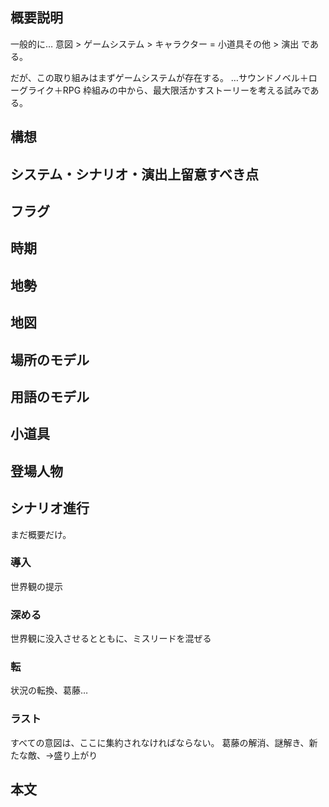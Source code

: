 ## 概要説明
一般的に…
意図 > ゲームシステム > キャラクター = 小道具その他 > 演出 である。

だが、この取り組みはまずゲームシステムが存在する。
…サウンドノベル＋ローグライク＋RPG
枠組みの中から、最大限活かすストーリーを考える試みである。

## 構想
## システム・シナリオ・演出上留意すべき点
## フラグ
## 時期
## 地勢
## 地図
## 場所のモデル
## 用語のモデル
## 小道具
## 登場人物
## シナリオ進行
まだ概要だけ。
### 導入

世界観の提示

### 深める

世界観に没入させるとともに、ミスリードを混ぜる

### 転
状況の転換、葛藤…

### ラスト

すべての意図は、ここに集約されなければならない。
葛藤の解消、謎解き、新たな敵、→盛り上がり

## 本文
